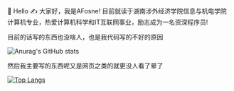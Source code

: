 🙋 Hello
✍️  大家好，我是AFosne! 目前就读于湖南涉外经济学院信息与机电学院计算机专业，热爱计算机科学和IT互联网事业，励志成为一名资深程序员!

目前的话写的东西也没啥人，也是我代码写的不好的原因

![Anurag's GitHub stats](https://github-readme-stats.vercel.app/api?username=afosne&show_icons=true&theme=synthwave)

然后我主要写的东西呢又是网页之类的就更没人看了晕了

[![Top Langs](https://github-readme-stats.vercel.app/api/top-langs/?username=afosne&layout=compact)](https://github.com/anuraghazra/github-readme-stats)
